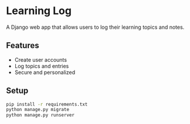 # Learning Log 

A Django web app that allows users to log their learning topics and notes.

## Features
- Create user accounts
- Log topics and entries
- Secure and personalized

## Setup
```bash
pip install -r requirements.txt
python manage.py migrate
python manage.py runserver
